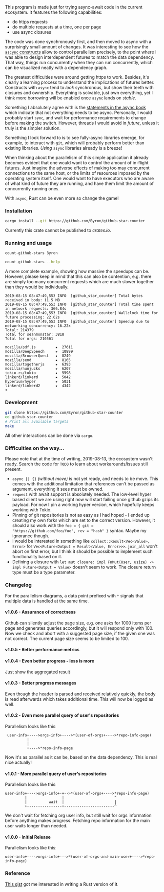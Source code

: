This program is made just for trying async-await code in the current ecosystem.
It features the following capabilities:

 * do https requests
 * do multiple requests at a time, one per page
 * use async closures

The code was done synchronously first, and then moved to async with a surprisingly small amount of
changes.
It was interesting to see how the [`ascync` constructs](https://github.com/Byron/github-star-counter/blob/e3746b9182a28a9e9a9e8dd55cdb660f6b1b97df/src/lib.rs#L90)
allow to control parallelism precisely, to the point where I was able to design interdependent
futures to match the data dependency. That way, things run concurrently when they can run concurrently, 
which can be visualized neatly with a dependency graph.

The greatest difficulties were around getting https to work. Besides, it's clearly a learning process
to understand the implications of futures better. Constructs with `async` tend to _look_ synchronous,
but show their teeth with closures and ownership. Everything is solvable, just own everything, yet I think
more borrowing will be enabled once `async` lands on _stable_.

Something I absolutely agree with is the [statements in the async book](https://rust-lang.github.io/async-book/01_getting_started/02_why_async.html)
which indicate that not everything needs to be async. Personally, I would probably start `sync`, and
wait for performance requirements to change before making the switch. However, threads I would avoid in _future_,
unless it truly is the simpler solution.

Something I look forward to is to see fully-async libraries emerge, for example, to interact with `git`,
which will probably perform better than existing libraries. _Using_ `async` libraries already is a breeze!

When thinking about the parallelism of this simple application it already becomes evident that one would want to control the amount of in-flight futures. Just imagine
the adverse effects of making too may concurrent connections to the same host, or the limits of resources imposed by the operating system itself. One would want to 
have executors who are aware of what kind of future they are running, and have them limit the amount of concurrently running ones.

With `async`, Rust can be even more so change the game!

### Installation

```bash
cargo install --git https://github.com/Byron/github-star-counter
```

Currently this crate cannot be published to _crates.io_.

### Running and usage

```bash
count-github-stars Byron
```

```bash
count-github-stars --help
```

A more complete example, showing how massive the speedups can be. However, please keep in mind that this can also be contention, e.g. there
are simply too many concurrent requests which are much slower together than they would be individually.
```
2019-08-15 08:47:49,553 INFO  [github_star_counter] Total bytes received in body: 11.5 MB
2019-08-15 08:47:49,553 INFO  [github_star_counter] Total time spent in network requests: 366.84s
2019-08-15 08:47:49,553 INFO  [github_star_counter] Wallclock time for future processing: 22.62s
2019-08-15 08:47:49,553 INFO  [github_star_counter] Speedup due to networking concurrency: 16.22x
Total: 214379
Total for seanmonstar: 3818
Total for orgs: 210561

mozilla/pdf.js         ★  27611
mozilla/DeepSpeech     ★  10899
mozilla/BrowserQuest   ★  8249
mozilla/send           ★  8165
mozilla/togetherjs     ★  6393
mozilla/nunjucks       ★  6207
tokio-rs/tokio         ★  5598
linkerd/linkerd        ★  5042
hyperium/hyper         ★  5031
linkerd/linkerd2       ★  4342
➜
```

### Development

```bash
git clone https://github.com/Byron/github-star-counter
cd github-star-counter
# Print all available targets 
make
```

All other interactions can be done via `cargo`.

### Difficulties on the way...

Please note that at the time of writing, 2019-08-13, the ecosystem wasn't ready.
Search the code for `TODO` to learn about workarounds/issues still present.

* `async || {}` _(without move)_ is not yet ready, and needs to be move. This comes with the additional limitation that references can't be passed as argument, everything it sees must be owned.
* `reqwest` with await support is absolutely needed. The low-level hyper based client we are using right now will start failing once github gzips its payload. For now I pin a working hyper version, which hopefully keeps working with Tokio.
* Pinning of git repositories is not as easy as I had hoped - I ended up creating my own forks which are set to the correct version. However, it should also work with the `foo = { git = "https://github.com/foo/foo", rev = "hash" }` syntax. Maybe my ignorance though.
* I would be interested in something like `collect::Result<Vec<Value>, Error>` for `Vec<Future<Output = Result<Value, Error>>>`. `join_all` won't abort on first error, but I think it should be possible to implement such functionality based on it.
* Defining a closure with `let mut closure: impl FnMut(User, usize) -> impl Future<Output = Value>` doesn't seem to work. The closure return type must be a type parameter.

### Changelog

For the parallelism diagrams, a data point prefixed with `*` signals that multiple data is handled at the same time.

#### v1.0.6 - Assurance of correctness

Github can silently adjust the page size, e.g. one asks for 1000 items per page and generates queries accordingly, but it will respond only with 100.
Now we check and abort with a suggested page size, if the given one was not correct. The current page size seems to be limited to 100.

#### v1.0.5 - Better performance metrics

#### v1.0.4 - Even better progress - less is more

Just show the aggregated result

#### v1.0.3 - Better progress messages

Even though the header is parsed and received relatively quickly, the body is read afterwards which takes additional time.
This will now be logged as well.

#### v1.0.2 - Even more parallel query of user's repositories

Parallelism looks like this:
```
 user-info+---->orgs-info+---->*(user-of-orgs+---->*repo-info-page)
          |
          |
          +---->*repo-info-page
```
Now it's as parallel as it can be, based on the data dependency. This is real nice actually!

#### v1.0.1 - More parallel query of user's repositories

Parallelism looks like this:
```
user-info+---->orgs-info+-+-->*(user-of-orgs+---->*repo-info-page)
         |                |                       ^
         |          wait  |                       |
         +----------------+-----------------------^
```
We don't wait for fetching org user info, but still wait for orgs information before anything makes progress.
Fetching repo information for the main user waits longer than needed.

#### v1.0.0 - Initial Release

Parallelism looks like this:
```
user-info+---->orgs-info+--->*(user-of-orgs-and-main-user+---->*repo-info-page)
```

### Reference

[This gist](https://gist.github.com/yyx990803/7745157) got me interested in writing a Rust version of it.
